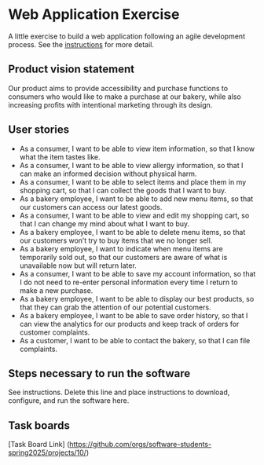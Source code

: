 # Web Application Exercise

A little exercise to build a web application following an agile development process. See the [instructions](instructions.md) for more detail.

## Product vision statement

Our product aims to provide accessibility and purchase functions to consumers who would like to make a purchase at our bakery, while also increasing profits with intentional marketing through its design.

## User stories

- As a consumer, I want to be able to view item information, so that I know what the item tastes like.
- As a consumer, I want to be able to view allergy information, so that I can make an informed decision without physical harm.
- As a consumer, I want to be able to select items and place them in my shopping cart, so that I can collect the goods that I want to buy.
- As a bakery employee, I want to be able to add new menu items, so that our customers can access our latest goods.
- As a consumer, I want to be able to view and edit my shopping cart, so that I can change my mind about what I want to buy.
- As a bakery employee, I want to be able to delete menu items, so that our customers won’t try to buy items that we no longer sell.
- As a bakery employee, I want to indicate when menu items are temporarily sold out, so that our customers are aware of what is unavailable now but will return later.
- As a consumer, I want to be able to save my account information, so that I do not need to re-enter personal information every time I return to make a new purchase.
- As a bakery employee, I want to be able to display our best products, so that they can grab the attention of our potential customers.
- As a bakery employee, I want to be able to save order history, so that I can view the analytics for our products and keep track of orders for customer complaints.
- As a customer, I want to be able to contact the bakery, so that I can file complaints.


## Steps necessary to run the software

See instructions. Delete this line and place instructions to download, configure, and run the software here.

## Task boards

[Task Board Link] (https://github.com/orgs/software-students-spring2025/projects/10/)
